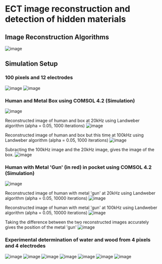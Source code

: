 
# ECT image reconstruction and detection of hidden materials

## Image Reconstruction Algorithms
![image](https://user-images.githubusercontent.com/5483365/31869016-00534224-b773-11e7-9b6f-0ebab42d8e89.png)

## Simulation Setup

### 100 pixels and 12 electrodes

![image](https://user-images.githubusercontent.com/5483365/31868410-7a73085c-b76c-11e7-91d1-8485b4cd71d6.png)
![image](https://user-images.githubusercontent.com/5483365/31868414-885bf028-b76c-11e7-908f-6eec18c85fbe.png)

### Human and Metal Box using COMSOL 4.2 (Simulation)

![image](https://user-images.githubusercontent.com/5483365/31868393-48f0f4ce-b76c-11e7-9da8-45dd632f0b83.png)

Reconstructed image of human and box at 20kHz using Landweber algorithm (alpha = 0.05, 1000 iterations)
![image](https://user-images.githubusercontent.com/5483365/31868502-ab631e56-b76d-11e7-96f3-4aaddfbc1059.png)

Reconstructed image of human and box but this time at 100kHz using Landweber algorithm (alpha = 0.05, 1000 iterations)
![image](https://user-images.githubusercontent.com/5483365/31868611-eb37d20a-b76e-11e7-8f59-0d5163542d7d.png)

Subracting the 100kHz image and the 20kHz image, gives the image of the box.
![image](https://user-images.githubusercontent.com/5483365/31868617-fa00e3d0-b76e-11e7-8d9c-400a3695e56c.png)

### Human with Metal 'Gun' (in red) in pocket using COMSOL 4.2 (Simulation)

![image](https://user-images.githubusercontent.com/5483365/31868682-e510518a-b76f-11e7-897b-32412824031f.png)

Reconstructed image of human with metal 'gun' at 20kHz using Landweber algorithm (alpha = 0.05, 10000 iterations)
![image](https://user-images.githubusercontent.com/5483365/31868694-f6c18a52-b76f-11e7-8444-4fc8e225f03b.png)

Reconstructed image of human with metal 'gun' at 100kHz using Landweber algorithm (alpha = 0.05, 10000 iterations)
![image](https://user-images.githubusercontent.com/5483365/31868696-ff95b824-b76f-11e7-80d3-e84d3cda150d.png)

Taking the difference between the two reconstructed images accurately gives the position of the metal 'gun'
![image](https://user-images.githubusercontent.com/5483365/31868704-10e660ce-b770-11e7-8fb3-a27f2b6ff611.png)

### Experimental determination of water and wood from 4 pixels and 4 electrodes 

![image](https://user-images.githubusercontent.com/5483365/31868887-d5c32444-b771-11e7-9377-a03574db68f0.png)
![image](https://user-images.githubusercontent.com/5483365/31868919-1a85557a-b772-11e7-9b2e-2114eb10bc31.png)
![image](https://user-images.githubusercontent.com/5483365/31868937-43ab6d22-b772-11e7-9e51-0c9c22d125ac.png)
![image](https://user-images.githubusercontent.com/5483365/31868956-74dd5efa-b772-11e7-908c-f47dfb1da328.png)
![image](https://user-images.githubusercontent.com/5483365/31868969-87fd85be-b772-11e7-9bfc-c291d09395da.png)
![image](https://user-images.githubusercontent.com/5483365/31868976-a37831b8-b772-11e7-8f99-31d4a524912c.png)
![image](https://user-images.githubusercontent.com/5483365/31868994-c1d1e8de-b772-11e7-9729-ba868b3f022b.png)

